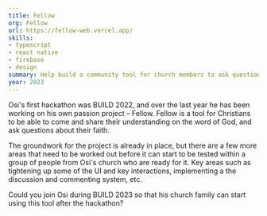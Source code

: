 ```yaml
---
title: Fellow
org: Fellow
url: https://fellow-web.vercel.app/
skills:
- typescript
- react native
- firebase
- design
summary: Help build a community tool for church members to ask questions about their faith.
year: 2023
---
```


Osi's first hackathon was BUILD 2022, and over the last year he has been working on his own passion project – Fellow. Fellow is a tool for Christians to be able to come and share their understanding on the word of God, and ask questions about their faith.

The groundwork for the project is already in place, but there are a few more areas that need to be worked out before it can start to be tested within a group of people from Osi's church who are ready for it. Key areas such as tightening up some of the UI and key interactions, implementing a the discussion and commenting system, etc.

Could you join Osi during BUILD 2023 so that his church family can start using this tool after the hackathon?
